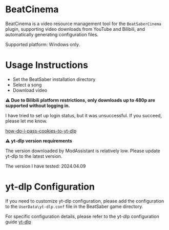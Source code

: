 # BeatCinema

BeatCinema is a video resource management tool for the `BeatSaberCinema` plugin, supporting video downloads from YouTube and Bilibili, and automatically generating configuration files.

Supported platform: Windows only.

# Usage Instructions

- Set the BeatSaber installation directory
- Select a song
- Download video

**⚠️ Due to Bilibili platform restrictions, only downloads up to 480p are supported without logging in.**

I have tried to set up login status, but it was unsuccessful. If you succeed, please let me know.

[how-do-i-pass-cookies-to-yt-dlp](https://github.com/yt-dlp/yt-dlp/wiki/FAQ#how-do-i-pass-cookies-to-yt-dlp)

**⚠️ yt-dlp version requirements**

The version downloaded by ModAssistant is relatively low. Please update yt-dlp to the latest version.

The version I have tested: 2024.04.09

# yt-dlp Configuration

If you need to customize yt-dlp configuration, please add the configuration to the `UserData\yt-dlp.conf` file in the BeatSaber game directory.

For specific configuration details, please refer to the yt-dlp configuration guide [yt-dlp](https://github.com/yt-dlp/yt-dlp)
